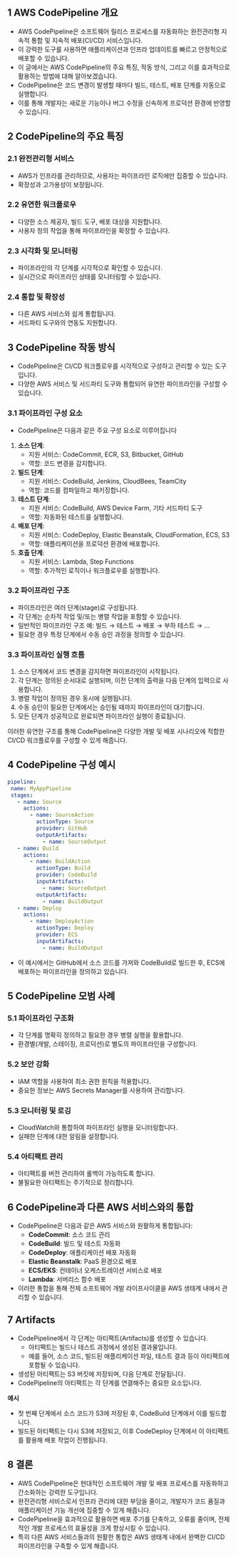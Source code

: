 ## 1 AWS CodePipeline 개요


- AWS CodePipeline은 소프트웨어 릴리스 프로세스를 자동화하는 완전관리형 지속적 통합 및 지속적 배포(CI/CD) 서비스입니다. 
- 이 강력한 도구를 사용하면 애플리케이션과 인프라 업데이트를 빠르고 안정적으로 배포할 수 있습니다. 
- 이 글에서는 AWS CodePipeline의 주요 특징, 작동 방식, 그리고 이를 효과적으로 활용하는 방법에 대해 알아보겠습니다.
- CodePipeline은 코드 변경이 발생할 때마다 빌드, 테스트, 배포 단계를 자동으로 실행합니다. 
- 이를 통해 개발자는 새로운 기능이나 버그 수정을 신속하게 프로덕션 환경에 반영할 수 있습니다.



## 2 CodePipeline의 주요 특징

### 2.1 완전관리형 서비스

- AWS가 인프라를 관리하므로, 사용자는 파이프라인 로직에만 집중할 수 있습니다.
- 확장성과 고가용성이 보장됩니다.



### 2.2 유연한 워크플로우

- 다양한 소스 제공자, 빌드 도구, 배포 대상을 지원합니다.
- 사용자 정의 작업을 통해 파이프라인을 확장할 수 있습니다.



### 2.3 시각화 및 모니터링

- 파이프라인의 각 단계를 시각적으로 확인할 수 있습니다.
- 실시간으로 파이프라인 상태를 모니터링할 수 있습니다.



### 2.4 통합 및 확장성

- 다른 AWS 서비스와 쉽게 통합됩니다.
- 서드파티 도구와의 연동도 지원합니다.



## 3 CodePipeline 작동 방식

- CodePipeline은 CI/CD 워크플로우를 시각적으로 구성하고 관리할 수 있는 도구입니다. 
- 다양한 AWS 서비스 및 서드파티 도구와 통합되어 유연한 파이프라인을 구성할 수 있습니다.



### 3.1 파이프라인 구성 요소

- CodePipeline은 다음과 같은 주요 구성 요소로 이루어집니다

1. **소스 단계**: 
	- 지원 서비스: CodeCommit, ECR, S3, Bitbucket, GitHub
	- 역할: 코드 변경을 감지합니다.
2. **빌드 단계**: 
	- 지원 서비스: CodeBuild, Jenkins, CloudBees, TeamCity
	- 역할: 코드를 컴파일하고 패키징합니다.
3. **테스트 단계**: 
	- 지원 서비스: CodeBuild, AWS Device Farm, 기타 서드파티 도구
	- 역할: 자동화된 테스트를 실행합니다.
4. **배포 단계**: 
	- 지원 서비스: CodeDeploy, Elastic Beanstalk, CloudFormation, ECS, S3
	- 역할: 애플리케이션을 프로덕션 환경에 배포합니다.
5. **호출 단계**: 
	- 지원 서비스: Lambda, Step Functions
	- 역할: 추가적인 로직이나 워크플로우를 실행합니다.



### 3.2 파이프라인 구조

- 파이프라인은 여러 단계(stage)로 구성됩니다.
- 각 단계는 순차적 작업 및/또는 병렬 작업을 포함할 수 있습니다.
- 일반적인 파이프라인 구조 예: 빌드 → 테스트 → 배포 → 부하 테스트 → ...
- 필요한 경우 특정 단계에서 수동 승인 과정을 정의할 수 있습니다.



### 3.3 파이프라인 실행 흐름

1. 소스 단계에서 코드 변경을 감지하면 파이프라인이 시작됩니다.
2. 각 단계는 정의된 순서대로 실행되며, 이전 단계의 출력을 다음 단계의 입력으로 사용합니다.
3. 병렬 작업이 정의된 경우 동시에 실행됩니다.
4. 수동 승인이 필요한 단계에서는 승인될 때까지 파이프라인이 대기합니다.
5. 모든 단계가 성공적으로 완료되면 파이프라인 실행이 종료됩니다.

이러한 유연한 구조를 통해 CodePipeline은 다양한 개발 및 배포 시나리오에 적합한 CI/CD 워크플로우를 구성할 수 있게 해줍니다.



## 4 CodePipeline 구성 예시

```yaml
pipeline:
 name: MyAppPipeline
 stages:
   - name: Source
     actions:
       - name: SourceAction
         actionType: Source
         provider: GitHub
         outputArtifacts:
           - name: SourceOutput
   - name: Build
     actions:
       - name: BuildAction
         actionType: Build
         provider: CodeBuild
         inputArtifacts:
           - name: SourceOutput
         outputArtifacts:
           - name: BuildOutput
   - name: Deploy
     actions:
       - name: DeployAction
         actionType: Deploy
         provider: ECS
         inputArtifacts:
           - name: BuildOutput
```

- 이 예시에서는 GitHub에서 소스 코드를 가져와 CodeBuild로 빌드한 후, ECS에 배포하는 파이프라인을 정의하고 있습니다.



## 5 CodePipeline 모범 사례

### 5.1 파이프라인 구조화

- 각 단계를 명확히 정의하고 필요한 경우 병렬 실행을 활용합니다.
- 환경별(개발, 스테이징, 프로덕션)로 별도의 파이프라인을 구성합니다.



### 5.2 보안 강화

- IAM 역할을 사용하여 최소 권한 원칙을 적용합니다.
- 중요한 정보는 AWS Secrets Manager를 사용하여 관리합니다.



### 5.3 모니터링 및 로깅

- CloudWatch와 통합하여 파이프라인 실행을 모니터링합니다.
- 실패한 단계에 대한 알림을 설정합니다.



### 5.4 아티팩트 관리

- 아티팩트를 버전 관리하여 롤백이 가능하도록 합니다.
- 불필요한 아티팩트는 주기적으로 정리합니다.



## 6 CodePipeline과 다른 AWS 서비스와의 통합

- CodePipeline은 다음과 같은 AWS 서비스와 원활하게 통합됩니다:
	- **CodeCommit**: 소스 코드 관리
	- **CodeBuild**: 빌드 및 테스트 자동화
	- **CodeDeploy**: 애플리케이션 배포 자동화
	- **Elastic Beanstalk**: PaaS 환경으로 배포
	- **ECS/EKS**: 컨테이너 오케스트레이션 서비스로 배포
	- **Lambda**: 서버리스 함수 배포
- 이러한 통합을 통해 전체 소프트웨어 개발 라이프사이클을 AWS 생태계 내에서 관리할 수 있습니다.



## 7 Artifacts

- CodePipeline에서 각 단계는 아티팩트(Artifacts)를 생성할 수 있습니다.
	- 아티팩트는 빌드나 테스트 과정에서 생성된 결과물입니다.
	- 예를 들어, 소스 코드, 빌드된 애플리케이션 파일, 테스트 결과 등이 아티팩트에 포함될 수 있습니다.
- 생성된 아티팩트는 S3 버킷에 저장되며, 다음 단계로 전달됩니다.
- CodePipeline의 아티팩트는 각 단계를 연결해주는 중요한 요소입니다.



**예시**

- 첫 번째 단계에서 소스 코드가 S3에 저장된 후, CodeBuild 단계에서 이를 빌드합니다.
- 빌드된 아티팩트는 다시 S3에 저장되고, 이후 CodeDeploy 단계에서 이 아티팩트를 활용해 배포 작업이 진행됩니다.



## 8 결론

- AWS CodePipeline은 현대적인 소프트웨어 개발 및 배포 프로세스를 자동화하고 간소화하는 강력한 도구입니다. 
- 완전관리형 서비스로서 인프라 관리에 대한 부담을 줄이고, 개발자가 코드 품질과 애플리케이션 기능 개선에 집중할 수 있게 해줍니다.
- CodePipeline을 효과적으로 활용하면 배포 주기를 단축하고, 오류를 줄이며, 전체적인 개발 프로세스의 효율성을 크게 향상시킬 수 있습니다. 
- 특히 다른 AWS 서비스들과의 원활한 통합은 AWS 생태계 내에서 완벽한 CI/CD 파이프라인을 구축할 수 있게 해줍니다.